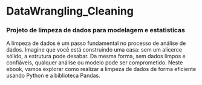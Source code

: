 # DataWrangling_Cleaning

### Projeto de limpeza de dados para modelagem e estatisticas 

A limpeza de dados é um passo fundamental no processo de análise de dados. Imagine que você está construindo uma casa: sem um alicerce sólido, a estrutura pode desabar. Da mesma forma, sem dados limpos e confiáveis, qualquer análise ou modelo pode ser comprometido. Neste ebook, vamos explorar como realizar a limpeza de dados de forma eficiente usando Python e a biblioteca Pandas.